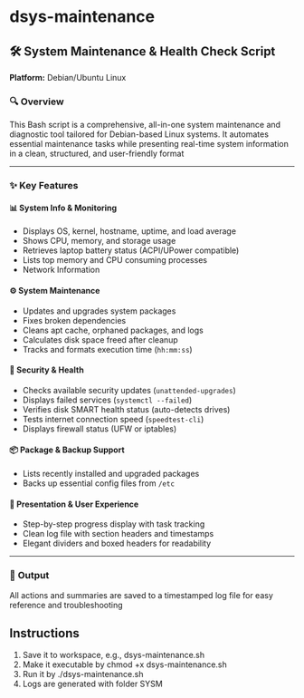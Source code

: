 # dsys-maintenance

## 🛠️ **System Maintenance & Health Check Script**

**Platform:** Debian/Ubuntu Linux

### 🔍 **Overview**

This Bash script is a comprehensive, all-in-one system maintenance and diagnostic tool tailored for Debian-based Linux systems. It automates essential maintenance tasks while presenting real-time system information in a clean, structured, and user-friendly format

---

### ✨ **Key Features**

#### 📊 System Info & Monitoring

* Displays OS, kernel, hostname, uptime, and load average
* Shows CPU, memory, and storage usage
* Retrieves laptop battery status (ACPI/UPower compatible)
* Lists top memory and CPU consuming processes
* Network Information

#### ⚙️ System Maintenance

* Updates and upgrades system packages
* Fixes broken dependencies
* Cleans apt cache, orphaned packages, and logs
* Calculates disk space freed after cleanup
* Tracks and formats execution time (`hh:mm:ss`)

#### 🔐 Security & Health

* Checks available security updates (`unattended-upgrades`)
* Displays failed services (`systemctl --failed`)
* Verifies disk SMART health status (auto-detects drives)
* Tests internet connection speed (`speedtest-cli`)
* Displays firewall status (UFW or iptables)

#### 📦 Package & Backup Support

* Lists recently installed and upgraded packages
* Backs up essential config files from `/etc`

#### 📌 Presentation & User Experience

* Step-by-step progress display with task tracking
* Clean log file with section headers and timestamps
* Elegant dividers and boxed headers for readability

---

### 📂 **Output**

All actions and summaries are saved to a timestamped log file for easy reference and troubleshooting

Instructions
-------------
1. Save it to workspace, e.g., dsys-maintenance.sh
2. Make it executable by chmod +x dsys-maintenance.sh
3. Run it by ./dsys-maintenance.sh
4. Logs are generated with folder SYSM
